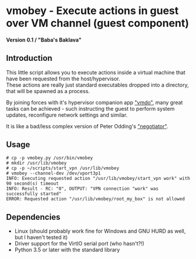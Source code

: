 # vmobey - Execute actions in guest over VM channel (guest component) 
#### Version 0.1 / "Baba's Baklava"

## Introduction
This little script allows you to execute actions inside a virtual machine that have been requested from the host/hypervisor.  
These actions are really just standard executables dropped into a directory, that will be spawned as a process.  

By joining forces with it's hypervisor companion app ["vmdo"](https://github.com/doctor-love/vmdo), many great tasks can be achieved - such instructing the guest to perform system updates, reconfigure network settings and similar.  

It is like a bad/less complex version of Peter Odding's ["negotiator"](https://github.com/xolox/python-negotiator).  


## Usage
```
# cp -p vmobey.py /usr/bin/vmobey
# mkdir /usr/lib/vmobey
# cp -p ~/scripts/start_vpn /usr/lib/vmobey
# vmobey --channel-dev /dev/vport3p1
INFO: Executing requested action "/usr/lib/vmobey/start_vpn work" with 90 second(s) timeout
INFO: Result - RC: "0", OUTPUT: "VPN connection "work" was successfully started"
ERROR: Requested action "/usr/lib/vmobey/root_my_box" is not allowed

```

## Dependencies
- Linux (should probably work fine for Windows and GNU HURD as well, but I haven't tested it)
- Driver support for the VirtIO serial port (who hasn't?!)
- Python 3.5 or later with the standard library
